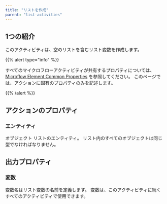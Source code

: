 ```yaml
---
title: "リストを作成"
parent: "list-activities"
---
```


## 1つの紹介

このアクティビティは、空のリストを含むリスト変数を作成します。

{{% alert type="info" %}}

すべてのマイクロフローアクティビティが共有するプロパティについては、 [Microflow Element Common Properties](microflow-element-common-properties) を参照してください。 このページでは、アクションに固有のプロパティのみを記述します。

{{% /alert %}}

## アクションのプロパティ

### エンティティ

オブジェクト リストのエンティティ。 リスト内のすべてのオブジェクトは同じ型でなければなりません。

## 出力プロパティ

### 変数

変数名はリスト変数の名前を定義します。 変数は、このアクティビティに続くすべてのアクティビティで使用できます。
